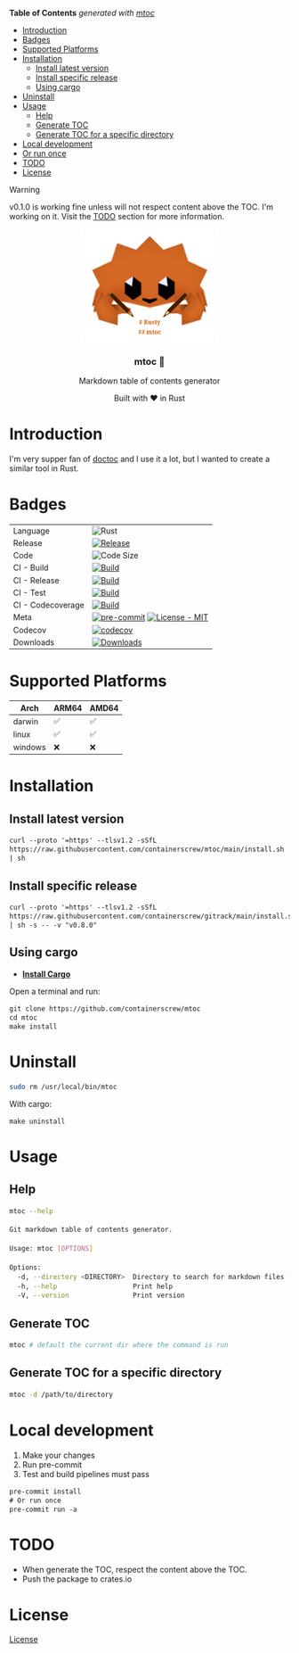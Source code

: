 <!-- START OF TOC !DO NOT EDIT THIS CONTENT MANUALLY-->
**Table of Contents**  *generated with [mtoc](https://github.com/containerscrew/mtoc)*
- [Introduction](#introduction)
- [Badges](#badges)
- [Supported Platforms](#supported-platforms)
- [Installation](#installation)
  - [Install latest version](#install-latest-version)
  - [Install specific release](#install-specific-release)
  - [Using cargo](#using-cargo)
- [Uninstall](#uninstall)
- [Usage](#usage)
  - [Help](#help)
  - [Generate TOC](#generate-toc)
  - [Generate TOC for a specific directory](#generate-toc-for-a-specific-directory)
- [Local development](#local-development)
- [Or run once](#or-run-once)
- [TODO](#todo)
- [License](#license)
<!-- END OF TOC -->

> [!WARNING]
> v0.1.0 is working fine unless will not respect content above the TOC. I'm working on it. Visit the [TODO](#todo) section for more information.

<p align="center">
    <img src="logo.png" alt="logo" width="250"/>
    <h3 align="center">mtoc 📄</h3>
    <p align="center">Markdown table of contents generator</p>
    <p align="center">Built with ❤ in Rust</p>
</p>

# Introduction

I'm very supper fan of [doctoc](https://github.com/thlorenz/doctoc) and I use it a lot, but I wanted to create a similar tool in Rust.

# Badges

|                   |                                                                                                                                                                                                                                                 |
|-------------------|-------------------------------------------------------------------------------------------------------------------------------------------------------------------------------------------------------------------------------------------------|
| Language          | ![Rust](https://img.shields.io/badge/rust-%23000000.svg?style=for-the-badge&logo=rust&logoColor=white)                                                                                                                                          |
| Release           | [![Release](https://img.shields.io/github/release/containerscrew/mtoc)](https://github.com/containerscrew/mtoc/releases/latest)                                                                                                                 |
| Code              | ![Code Size](https://img.shields.io/github/languages/code-size/containerscrew/mtoc)                                                                                                                                                             |
| CI - Build        | [![Build](https://github.com/containerscrew/mtoc/actions/workflows/build.yml/badge.svg)](https://github.com/containerscrew/mtoc/actions/workflows/build.yml)                                                                                    |
| CI - Release      | [![Build](https://github.com/containerscrew/mtoc/actions/workflows/release.yml/badge.svg)](https://github.com/containerscrew/mtoc/actions/workflows/release.yml)                                                                                |
| CI - Test         | [![Build](https://github.com/containerscrew/mtoc/actions/workflows/test.yml/badge.svg)](https://github.com/containerscrew/mtoc/actions/workflows/test.yml)                                                                                      |
| CI - Codecoverage | [![Build](https://github.com/containerscrew/mtoc/actions/workflows/coverage.yml/badge.svg)](https://github.com/containerscrew/mtoc/actions/workflows/coverage.yml)                                                                              |
| Meta              | [![pre-commit](https://img.shields.io/badge/pre--commit-enabled-brightgreen?logo=pre-commit&logoColor=white)](https://github.com/pre-commit/pre-commit) [![License - MIT](https://img.shields.io/github/license/containerscrew/mtoc)](/LICENSE) |
| Codecov           | [![codecov](https://codecov.io/github/containerscrew/mtoc/graph/badge.svg?token=UTTEOR9BUO)](https://codecov.io/github/containerscrew/mtoc)                                                                                                     |
| Downloads         | [![Downloads](https://img.shields.io/github/downloads/containerscrew/mtoc/total.svg?logo=github)](https://somsubhra.github.io/github-release-stats/?username=containerscrew&repository=mtoc)                                                    |


# Supported Platforms

| Arch    | ARM64 | AMD64 |
|---------|------|------|
| darwin  | ✅    | ✅  |
| linux   | ✅    | ✅  |
| windows | ❌     | ❌   |


# Installation

## Install latest version

```shell
curl --proto '=https' --tlsv1.2 -sSfL https://raw.githubusercontent.com/containerscrew/mtoc/main/install.sh | sh
```

## Install specific release

```shell
curl --proto '=https' --tlsv1.2 -sSfL https://raw.githubusercontent.com/containerscrew/gitrack/main/install.sh | sh -s -- -v "v0.8.0"
```

## Using cargo

* **[Install Cargo](https://rustup.rs/)**

Open a terminal and run:

```shell
git clone https://github.com/containerscrew/mtoc
cd mtoc
make install
```

# Uninstall

```bash
sudo rm /usr/local/bin/mtoc
```

With cargo:

```shell
make uninstall
```

# Usage

## Help

```bash
mtoc --help

Git markdown table of contents generator.

Usage: mtoc [OPTIONS]

Options:
  -d, --directory <DIRECTORY>  Directory to search for markdown files [default: .]
  -h, --help                   Print help
  -V, --version                Print version
```

## Generate TOC

```bash
mtoc # default the current dir where the command is run
```

## Generate TOC for a specific directory

```bash
mtoc -d /path/to/directory
```

# Local development

1. Make your changes
2. Run pre-commit
3. Test and build pipelines must pass

```shell
pre-commit install
# Or run once
pre-commit run -a
```

# TODO

* When generate the TOC, respect the content above the TOC.
* Push the package to crates.io

# License

[License](./LICENSE)
